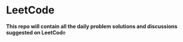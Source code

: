 # LeetCode
**This repo will contain all the daily problem solutions and discussions suggested on LeetCod**e
